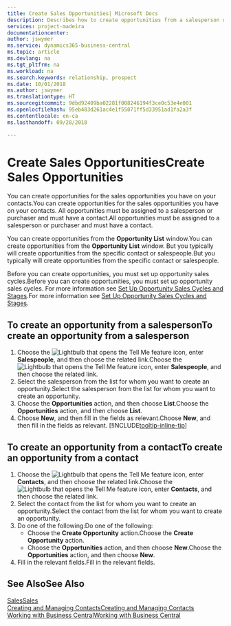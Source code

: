 ```yaml
---
title: Create Sales Opportunities| Microsoft Docs
description: Describes how to create opportunities from a salesperson or a contact in Business Central.
services: project-madeira
documentationcenter: 
author: jswymer
ms.service: dynamics365-business-central
ms.topic: article
ms.devlang: na
ms.tgt_pltfrm: na
ms.workload: na
ms.search.keywords: relationship, prospect
ms.date: 10/01/2018
ms.author: jswymer
ms.translationtype: HT
ms.sourcegitcommit: 9dbd92409ba02281f008246194f3ce0c53e4e001
ms.openlocfilehash: 95eb483d261ac4e1f55071ff5d33951ad1fa2a3f
ms.contentlocale: en-ca
ms.lasthandoff: 09/28/2018

---
```

# <a name="create-sales-opportunities"></a><span data-ttu-id="ad82d-103">Create Sales Opportunities</span><span class="sxs-lookup"><span data-stu-id="ad82d-103">Create Sales Opportunities</span></span>
<span data-ttu-id="ad82d-104">You can create opportunities for the sales opportunities you have on your contacts.</span><span class="sxs-lookup"><span data-stu-id="ad82d-104">You can create opportunities for the sales opportunities you have on your contacts.</span></span> <span data-ttu-id="ad82d-105">All opportunities must be assigned to a salesperson or purchaser and must have a contact.</span><span class="sxs-lookup"><span data-stu-id="ad82d-105">All opportunities must be assigned to a salesperson or purchaser and must have a contact.</span></span>

<span data-ttu-id="ad82d-106">You can create opportunities from the **Opportunity List** window.</span><span class="sxs-lookup"><span data-stu-id="ad82d-106">You can create opportunities from the **Opportunity List** window.</span></span> <span data-ttu-id="ad82d-107">But you typically will create opportunities from the specific contact or salespeople.</span><span class="sxs-lookup"><span data-stu-id="ad82d-107">But you typically will create opportunities from the specific contact or salespeople.</span></span>

<span data-ttu-id="ad82d-108">Before you can create opportunities, you must set up opportunity sales cycles.</span><span class="sxs-lookup"><span data-stu-id="ad82d-108">Before you can create opportunities, you must set up opportunity sales cycles.</span></span> <span data-ttu-id="ad82d-109">For more information see [Set Up Opportunity Sales Cycles and Stages](marketing-how-setup-opportunity-sales-cycles-stages.md).</span><span class="sxs-lookup"><span data-stu-id="ad82d-109">For more information see [Set Up Opportunity Sales Cycles and Stages](marketing-how-setup-opportunity-sales-cycles-stages.md).</span></span>

## <a name="to-create-an-opportunity-from-a-salesperson"></a><span data-ttu-id="ad82d-110">To create an opportunity from a salesperson</span><span class="sxs-lookup"><span data-stu-id="ad82d-110">To create an opportunity from a salesperson</span></span>
1. <span data-ttu-id="ad82d-111">Choose the ![Lightbulb that opens the Tell Me feature](media/ui-search/search_small.png "Tell me what you want to do") icon, enter **Salespeople**, and then choose the related link.</span><span class="sxs-lookup"><span data-stu-id="ad82d-111">Choose the ![Lightbulb that opens the Tell Me feature](media/ui-search/search_small.png "Tell me what you want to do") icon, enter **Salespeople**, and then choose the related link.</span></span>
2. <span data-ttu-id="ad82d-112">Select the salesperson from the list for whom you want to create an opportunity.</span><span class="sxs-lookup"><span data-stu-id="ad82d-112">Select the salesperson from the list for whom you want to create an opportunity.</span></span>
3. <span data-ttu-id="ad82d-113">Choose the **Opportunities** action, and then choose **List**.</span><span class="sxs-lookup"><span data-stu-id="ad82d-113">Choose the **Opportunities** action, and then choose **List**.</span></span>
4. <span data-ttu-id="ad82d-114">Choose **New**, and then fill in the fields as relevant.</span><span class="sxs-lookup"><span data-stu-id="ad82d-114">Choose **New**, and then fill in the fields as relevant.</span></span> [!INCLUDE[tooltip-inline-tip](includes/tooltip-inline-tip_md.md)]  



## <a name="to-create-an-opportunity-from-a-contact"></a><span data-ttu-id="ad82d-115">To create an opportunity from a contact</span><span class="sxs-lookup"><span data-stu-id="ad82d-115">To create an opportunity from a contact</span></span>
1. <span data-ttu-id="ad82d-116">Choose the ![Lightbulb that opens the Tell Me feature](media/ui-search/search_small.png "Tell me what you want to do") icon, enter **Contacts**, and then choose the related link.</span><span class="sxs-lookup"><span data-stu-id="ad82d-116">Choose the ![Lightbulb that opens the Tell Me feature](media/ui-search/search_small.png "Tell me what you want to do") icon, enter **Contacts**, and then choose the related link.</span></span>
2. <span data-ttu-id="ad82d-117">Select the contact from the list for whom you want to create an opportunity.</span><span class="sxs-lookup"><span data-stu-id="ad82d-117">Select the contact from the list for whom you want to create an opportunity.</span></span>
3. <span data-ttu-id="ad82d-118">Do one of the following:</span><span class="sxs-lookup"><span data-stu-id="ad82d-118">Do one of the following:</span></span>
   * <span data-ttu-id="ad82d-119">Choose the **Create Opportunity** action.</span><span class="sxs-lookup"><span data-stu-id="ad82d-119">Choose the **Create Opportunity** action.</span></span>
   * <span data-ttu-id="ad82d-120">Choose the  **Opportunities** action, and then choose **New**.</span><span class="sxs-lookup"><span data-stu-id="ad82d-120">Choose the  **Opportunities** action, and then choose **New**.</span></span>
4. <span data-ttu-id="ad82d-121">Fill in the relevant fields.</span><span class="sxs-lookup"><span data-stu-id="ad82d-121">Fill in the relevant fields.</span></span>

## <a name="see-also"></a><span data-ttu-id="ad82d-122">See Also</span><span class="sxs-lookup"><span data-stu-id="ad82d-122">See Also</span></span>
[<span data-ttu-id="ad82d-123">Sales</span><span class="sxs-lookup"><span data-stu-id="ad82d-123">Sales</span></span>](sales-manage-sales.md)  
[<span data-ttu-id="ad82d-124">Creating and Managing Contacts</span><span class="sxs-lookup"><span data-stu-id="ad82d-124">Creating and Managing Contacts</span></span>](marketing-contacts.md)  
[<span data-ttu-id="ad82d-125">Working with Business Central</span><span class="sxs-lookup"><span data-stu-id="ad82d-125">Working with Business Central</span></span>](ui-work-product.md)

